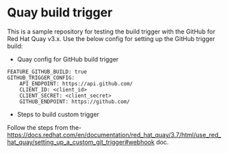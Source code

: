 # Quay build trigger

This is a sample repository for testing the build trigger with the GitHub for Red Hat Quay v3.x. Use the below config for setting up the GitHub trigger build:

- Quay config for GitHub build trigger
```
FEATURE_GITHUB_BUILD: true
GITHUB_TRIGGER_CONFIG:
    API_ENDPOINT: https://api.github.com/
    CLIENT_ID: <client_id>
    CLIENT_SECRET: <client_secret>
    GITHUB_ENDPOINT: https://github.com/
```

- Steps to build custom trigger

Follow the steps from the- https://docs.redhat.com/en/documentation/red_hat_quay/3.7/html/use_red_hat_quay/setting_up_a_custom_git_trigger#webhook doc.
